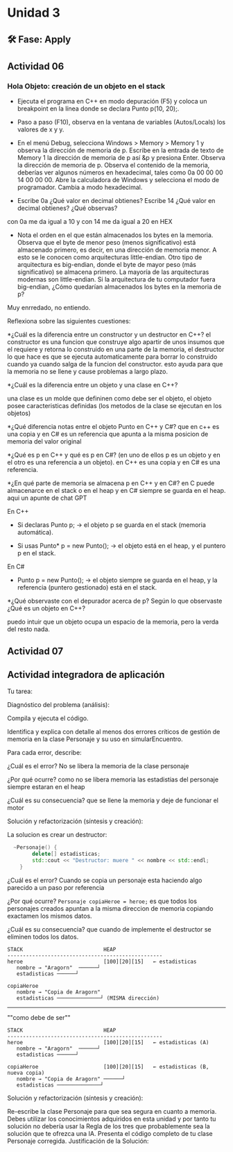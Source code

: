 # Unidad 3


## 🛠 Fase: Apply
## Actividad 06
### Hola Objeto: creación de un objeto en el stack

* Ejecuta el programa en C++ en modo depuración (F5) y coloca un breakpoint en la línea donde se declara Punto p(10, 20);.
  
* Paso a paso (F10), observa en la ventana de variables (Autos/Locals) los valores de x y y.
  
* En el menú Debug, selecciona Windows > Memory > Memory 1 y observa la dirección de memoria de p. Escribe en la entrada de texto de Memory 1 la dirección de memoria de p así &p y presiona Enter. Observa la dirección de memoria de p. Observa el contenido de la memoria, deberías ver algunos números en hexadecimal, tales como 0a 00 00 00 14 00 00 00.
Abre la calculadora de Windows y selecciona el modo de programador. Cambia a modo hexadecimal.

* Escribe 0a ¿Qué valor en decimal obtienes? Escribe 14 ¿Qué valor en decimal obtienes? ¿Qué observas?

con 0a me da igual a 10 y con 14 me da igual a 20 en HEX

* Nota el orden en el que están almacenados los bytes en la memoria. Observa que el byte de menor peso (menos significativo) está almacenado primero, es decir, en una dirección de memoria menor. A esto se le conocen como arquitecturas little-endian. Otro tipo de arquitectura es big-endian, donde el byte de mayor peso (más significativo) se almacena primero. La mayoría de las arquitecturas modernas son little-endian. Si la arquitectura de tu computador fuera big-endian, ¿Cómo quedarían almacenados los bytes en la memoria de p?

Muy enrredado, no entiendo.

Reflexiona sobre las siguientes cuestiones:

*¿Cuál es la diferencia entre un constructor y un destructor en C++? el constructor es una funcion que construye algo apartir de unos insumos que el requiere y retorna lo construido en una parte de la memoria, el destructor lo que hace es que se ejecuta automaticamente para borrar lo construido cuando ya cuando salga de la funcion del constructor. esto ayuda para que la memoria no se llene y cause problemas a largo plazo.

*¿Cuál es la diferencia entre un objeto y una clase en C++?

una clase es un molde que defininen como debe ser el objeto, el objeto posee caracteristicas definidas (los metodos de la clase se ejecutan en los objetos)

*¿Qué diferencia notas entre el objeto Punto en C++ y C#?
que en c++ es una copia y en C# es un referencia que apunta a la misma posicion de memoria del valor original

*¿Qué es p en C++ y qué es p en C#? (en uno de ellos p es un objeto y en el otro es una referencia a un objeto).
en C++ es una copia y en C# es una referencia.

*¿En qué parte de memoria se almacena p en C++ y en C#?
en C puede almacenarce en el stack o en el heap y en C# siempre se guarda en el heap. aqui un apunte de chat GPT

En C++

* Si declaras Punto p; → el objeto p se guarda en el stack (memoria automática).

* Si usas Punto* p = new Punto(); → el objeto está en el heap, y el puntero p en el stack.

En C#

*  Punto p = new Punto(); → el objeto siempre se guarda en el heap, y la referencia (puntero gestionado) está en el stack.

*¿Qué observaste con el depurador acerca de p? Según lo que observaste ¿Qué es un objeto en C++?

puedo intuir que un objeto ocupa un espacio de la memoria, pero la verda del resto nada.

## Actividad 07

## Actividad integradora de aplicación

Tu tarea:

Diagnóstico del problema (análisis):

Compila y ejecuta el código.

Identifica y explica con detalle al menos dos errores críticos de gestión de memoria en la clase Personaje y su uso en simularEncuentro.

Para cada error, describe:

¿Cuál es el error? No se libera la memoria de la clase personaje

¿Por qué ocurre? como no se libera memoria las estadistias del personaje siempre estaran en el heap

¿Cuál es su consecuencia? que se llene la memoria y deje de funcionar el motor

Solución y refactorización (síntesis y creación):

La solucion es crear un destructor:

```cpp
  ~Personaje() {
        delete[] estadisticas;
        std::cout << "Destructor: muere " << nombre << std::endl;
    }
```


¿Cuál es el error? Cuando se copia un personaje esta haciendo algo parecido a un paso por referencia 

¿Por qué ocurre? `Personaje copiaHeroe = heroe;` es que todos los personajes creados apuntan a la misma direccion de memoria copiando exactamen los mismos datos.

¿Cuál es su consecuencia? que cuando de implemente el destructor se eliminen todos los datos.
```
STACK                          HEAP
--------------------------------------------------
heroe                          [100][20][15]   ← estadisticas
   nombre → "Aragorn"  ──────┘
   estadisticas ──────┘

copiaHeroe
   nombre → "Copia de Aragorn"
   estadisticas ──────────────┘ (MISMA dirección)
```
----------------------------------------------------------------------------------
""como debe de ser""
```
STACK                          HEAP
--------------------------------------------------
heroe                          [100][20][15]   ← estadisticas (A)
   nombre → "Aragorn"  ──────┘
   estadisticas ──────┘

copiaHeroe                     [100][20][15]   ← estadisticas (B, nueva copia)
   nombre → "Copia de Aragorn" ──────┘
   estadisticas ──────────────┘
```

Solución y refactorización (síntesis y creación):

Re-escribe la clase Personaje para que sea segura en cuanto a memoria. Debes utilizar los conocimientos adquiridos en esta unidad y por tanto tu solución no debería usar la Regla de los tres que probablemente sea la solución que te ofrezca una IA.
Presenta el código completo de tu clase Personaje corregida.
Justificación de la Solución:





